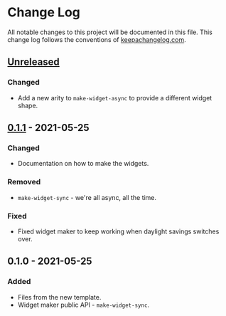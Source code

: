 # Change Log
All notable changes to this project will be documented in this file. This change log follows the conventions of [keepachangelog.com](http://keepachangelog.com/).

## [Unreleased]
### Changed
- Add a new arity to `make-widget-async` to provide a different widget shape.

## [0.1.1] - 2021-05-25
### Changed
- Documentation on how to make the widgets.

### Removed
- `make-widget-sync` - we're all async, all the time.

### Fixed
- Fixed widget maker to keep working when daylight savings switches over.

## 0.1.0 - 2021-05-25
### Added
- Files from the new template.
- Widget maker public API - `make-widget-sync`.

[Unreleased]: https://github.com/your-name/deployable-b/compare/0.1.1...HEAD
[0.1.1]: https://github.com/your-name/deployable-b/compare/0.1.0...0.1.1
